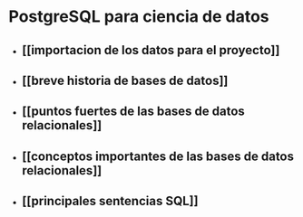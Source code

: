 # PostgreSQL para ciencia de datos

* ## [[importacion de los datos para el proyecto]]
* ## [[breve historia de bases de datos]]
* ## [[puntos fuertes de las bases de datos relacionales]]
* ## [[conceptos importantes de las bases de datos relacionales]]
* ## [[principales sentencias SQL]]